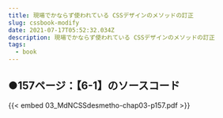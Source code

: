 ```yaml
---
title: 現場でかならず使われている CSSデザインのメソッドの訂正
slug: cssbook-modify
date: 2021-07-17T05:52:32.034Z
description: 現場でかならず使われている CSSデザインのメソッドの訂正
tags:
  - book
---
```

## ●157ページ：【6-1】のソースコード

{{< embed 03_MdNCSSdesmetho-chap03-p157.pdf >}}
